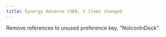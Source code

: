 ```yaml
---
title: Synergy Advance r369, 2 items changed
---
```


Remove references to unused preference key, "NoIconInDock".
